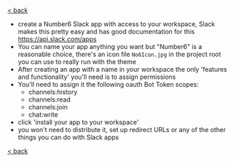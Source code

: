 [< back](../readme.md)

- create a Number6 Slack app with access to your workspace, Slack makes this pretty easy and has good documentation for this https://api.slack.com/apps 
- You can name your app anything you want but "Number6" is a reasonable choice, there's an icon file `No6Icon.jpg` in the project root you can use to really run with the theme
- After creating an app with a name in your workspace the only 'features and functionality' you'll need is to assign permissions
- You'll need to assign it the following oauth Bot Token scopes:
  - channels:history
  - channels:read
  - channels:join
  - chat:write
- click 'install your app to your workspace'
- you won't need to distribute it, set up redirect URLs or any of the other things you can do with Slack apps

[< back](../readme.md)
